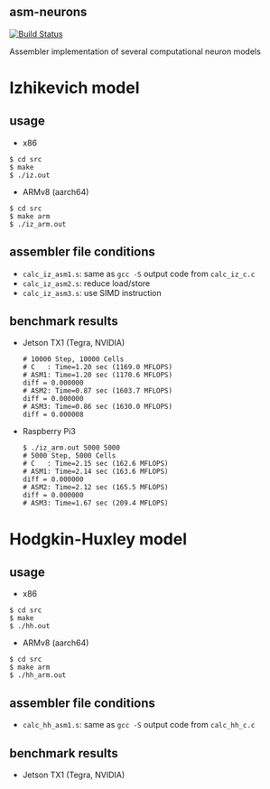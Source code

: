 asm-neurons
---

[![Build Status](https://travis-ci.org/DaisukeMiyamoto/asm-neurons.svg?branch=master)](https://travis-ci.org/DaisukeMiyamoto/asm-neurons)

Assembler implementation of several computational neuron models

# Izhikevich model

## usage
- x86
```
$ cd src
$ make
$ ./iz.out 
```

- ARMv8 (aarch64)
```
$ cd src
$ make arm
$ ./iz_arm.out 
```

## assembler file conditions
- `calc_iz_asm1.s`: same as `gcc -S` output code from `calc_iz_c.c`
- `calc_iz_asm2.s`: reduce load/store
- `calc_iz_asm3.s`: use SIMD instruction

## benchmark results
- Jetson TX1 (Tegra, NVIDIA)
    ```
    # 10000 Step, 10000 Cells
    # C   : Time=1.20 sec (1169.0 MFLOPS)
    # ASM1: Time=1.20 sec (1170.6 MFLOPS)
    diff = 0.000000
    # ASM2: Time=0.87 sec (1603.7 MFLOPS)
    diff = 0.000000
    # ASM3: Time=0.86 sec (1630.0 MFLOPS)
    diff = 0.000008
    ```
- Raspberry Pi3
    ```
    $ ./iz_arm.out 5000 5000
    # 5000 Step, 5000 Cells
    # C   : Time=2.15 sec (162.6 MFLOPS)
    # ASM1: Time=2.14 sec (163.6 MFLOPS)
    diff = 0.000000
    # ASM2: Time=2.12 sec (165.5 MFLOPS)
    diff = 0.000000
    # ASM3: Time=1.67 sec (209.4 MFLOPS)
    ```

# Hodgkin-Huxley model

## usage
- x86
```
$ cd src
$ make
$ ./hh.out 
```

- ARMv8 (aarch64)
```
$ cd src
$ make arm
$ ./hh_arm.out 
```

## assembler file conditions
- `calc_hh_asm1.s`: same as `gcc -S` output code from `calc_hh_c.c`


## benchmark results
- Jetson TX1 (Tegra, NVIDIA)
